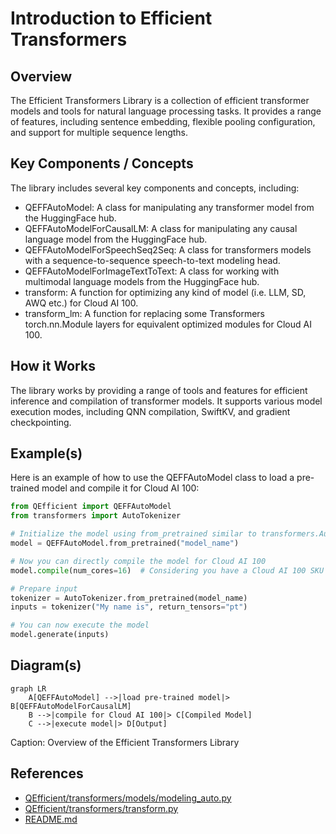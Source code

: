 # Introduction to Efficient Transformers
## Overview
The Efficient Transformers Library is a collection of efficient transformer models and tools for natural language processing tasks. It provides a range of features, including sentence embedding, flexible pooling configuration, and support for multiple sequence lengths.

## Key Components / Concepts
The library includes several key components and concepts, including:

*   QEFFAutoModel: A class for manipulating any transformer model from the HuggingFace hub.
*   QEFFAutoModelForCausalLM: A class for manipulating any causal language model from the HuggingFace hub.
*   QEFFAutoModelForSpeechSeq2Seq: A class for transformers models with a sequence-to-sequence speech-to-text modeling head.
*   QEFFAutoModelForImageTextToText: A class for working with multimodal language models from the HuggingFace hub.
*   transform: A function for optimizing any kind of model (i.e. LLM, SD, AWQ etc.) for Cloud AI 100.
*   transform_lm: A function for replacing some Transformers torch.nn.Module layers for equivalent optimized modules for Cloud AI 100.

## How it Works
The library works by providing a range of tools and features for efficient inference and compilation of transformer models. It supports various model execution modes, including QNN compilation, SwiftKV, and gradient checkpointing.

## Example(s)
Here is an example of how to use the QEFFAutoModel class to load a pre-trained model and compile it for Cloud AI 100:
```python
from QEfficient import QEFFAutoModel
from transformers import AutoTokenizer

# Initialize the model using from_pretrained similar to transformers.AutoModel.
model = QEFFAutoModel.from_pretrained("model_name")

# Now you can directly compile the model for Cloud AI 100
model.compile(num_cores=16)  # Considering you have a Cloud AI 100 SKU

# Prepare input
tokenizer = AutoTokenizer.from_pretrained(model_name)
inputs = tokenizer("My name is", return_tensors="pt")

# You can now execute the model
model.generate(inputs)
```

## Diagram(s)
```mermaid
graph LR
    A[QEFFAutoModel] -->|load pre-trained model|> B[QEFFAutoModelForCausalLM]
    B -->|compile for Cloud AI 100|> C[Compiled Model]
    C -->|execute model|> D[Output]
```
Caption: Overview of the Efficient Transformers Library

## References
*   [QEfficient/transformers/models/modeling_auto.py](https://github.com/quic/efficient-transformers/blob/main/QEfficient/transformers/models/modeling_auto.py)
*   [QEfficient/transformers/transform.py](https://github.com/quic/efficient-transformers/blob/main/QEfficient/transformers/transform.py)
*   [README.md](https://github.com/quic/efficient-transformers/blob/main/README.md)